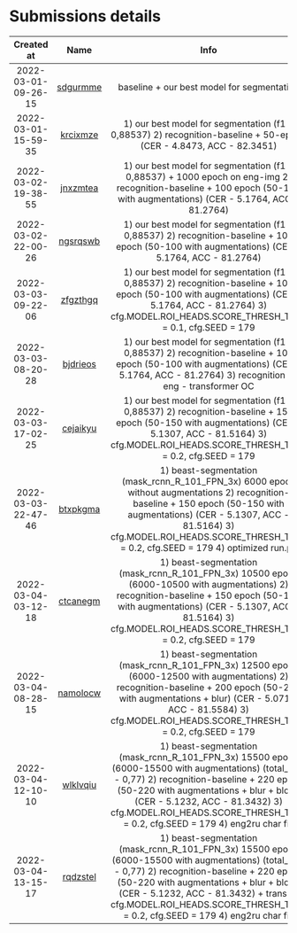 # Submissions details

<table>
    <thead>
        <tr>
            <th style="text-align:center">Created at</th>
            <th style="text-align:center">Name</th>
            <th style="text-align:center">Info</th>
            <th style="text-align:center">Public cer</th>
            <th style="text-align:center">Mflow-url</th>
        </tr>
    </thead>
    <tbody>
    	<tr>
            <td style="text-align:center">
                2022-03-01-09-26-15
            </td>
            <td style="text-align:center">
                <a href="sdgurmme/">sdgurmme</a>
            </td>
            <td style="text-align:center">
                baseline + our best model for segmentation
            </td>
            <td style="text-align:center">
                0,2817685649
            </td>
            <td style="text-align:center">
                https://mlflow.otter18.ml/#/experiments/12/runs/b4dd6213c88b4e6ba1c2788dded9c153
            </td>
        </tr>
    	<tr>
            <td style="text-align:center">
                2022-03-01-15-59-35
            </td>
            <td style="text-align:center">
                <a href="krcixmze/">krcixmze</a>
            </td>
            <td style="text-align:center">
                1) our best model for segmentation (f1 - 0,88537)
                2) recognition-baseline + 50-epoch (CER - 4.8473, ACC - 82.3451)
            </td>
            <td style="text-align:center">
                0,2757938436
            </td>
            <td style="text-align:center">
                https://mlflow.otter18.ml/#/experiments/13/runs/b8e34a84cd2141c987871ea2810c42ea
            </td>
        </tr>
    	<tr>
            <td style="text-align:center">
                2022-03-02-19-38-55
            </td>
            <td style="text-align:center">
                <a href="jnxzmtea/">jnxzmtea</a>
            </td>
            <td style="text-align:center">
                1) our best model for segmentation (f1 - 0,88537) + 1000 epoch on eng-img
                2) recognition-baseline + 100 epoch (50-100 with augmentations) (CER - 5.1764, ACC - 81.2764)
            </td>
            <td style="text-align:center">
                Error: Container did not finish in time
            </td>
            <td style="text-align:center">
                https://mlflow.otter18.ml/#/experiments/13/runs/b8e34a84cd2141c987871ea2810c42ea
            </td>
        </tr>
    	<tr>
            <td style="text-align:center">
                2022-03-02-22-00-26
            </td>
            <td style="text-align:center">
                <a href="ngsrqswb/">ngsrqswb</a>
            </td>
            <td style="text-align:center">
                1) our best model for segmentation (f1 - 0,88537)
                2) recognition-baseline + 100 epoch (50-100 with augmentations) (CER - 5.1764, ACC - 81.2764)
            </td>
            <td style="text-align:center">
                0,265153592
            </td>
            <td style="text-align:center">
                https://mlflow.otter18.ml/#/experiments/13/runs/b8e34a84cd2141c987871ea2810c42ea
            </td>
        </tr>
    	<tr>
            <td style="text-align:center">
                2022-03-03-09-22-06
            </td>
            <td style="text-align:center">
                <a href="zfgzthgq/">zfgzthgq</a>
            </td>
            <td style="text-align:center">
                1) our best model for segmentation (f1 - 0,88537)
                2) recognition-baseline + 100 epoch (50-100 with augmentations) (CER - 5.1764, ACC - 81.2764)
                3) cfg.MODEL.ROI_HEADS.SCORE_THRESH_TEST = 0.1, cfg.SEED = 179
            </td>
            <td style="text-align:center">
                0,2572105083
            </td>
            <td style="text-align:center">
                -
            </td>
        </tr>
        <tr>
            <td style="text-align:center">
                2022-03-03-08-20-28
            </td>
            <td style="text-align:center">
                <a href="bjdrieos/">bjdrieos</a>
            </td>
            <td style="text-align:center">
                1) our best model for segmentation (f1 - 0,88537)
                2) recognition-baseline + 100 epoch (50-100 with augmentations) (CER - 5.1764, ACC - 81.2764)
                3) recognition on eng - transformer OC
            </td>
            <td style="text-align:center">
                -
            </td>
            <td style="text-align:center">
                -
            </td>
        </tr>
    	<tr>
            <td style="text-align:center">
                2022-03-03-17-02-25
            </td>
            <td style="text-align:center">
                <a href="cejaikyu/">cejaikyu</a>
            </td>
            <td style="text-align:center">
                1) our best model for segmentation (f1 - 0,88537)
                2) recognition-baseline + 150 epoch (50-150 with augmentations) (CER - 5.1307, ACC - 81.5164)
                3) cfg.MODEL.ROI_HEADS.SCORE_THRESH_TEST = 0.2, cfg.SEED = 179
            </td>
            <td style="text-align:center">
                0,2535479955
            </td>
            <td style="text-align:center">
                https://mlflow.otter18.ml/#/experiments/13/runs/b8e34a84cd2141c987871ea2810c42ea
            </td>
        </tr>
        <tr>
            <td style="text-align:center">
                2022-03-03-22-47-46
            </td>
            <td style="text-align:center">
                <a href="btxpkgma/">btxpkgma</a>
            </td>
            <td style="text-align:center">
                1) beast-segmentation (mask_rcnn_R_101_FPN_3x) 6000 epoch without augmentations
                2) recognition-baseline + 150 epoch (50-150 with augmentations) (CER - 5.1307, ACC - 81.5164)
                3) cfg.MODEL.ROI_HEADS.SCORE_THRESH_TEST = 0.2, cfg.SEED = 179
                4) optimized run.py
            </td>
            <td style="text-align:center">
                -
            </td>
            <td style="text-align:center">
                https://mlflow.otter18.ml/#/experiments/13/runs/b8e34a84cd2141c987871ea2810c42ea
            </td>
        </tr>
    	<tr>
            <td style="text-align:center">
                2022-03-04-03-12-18
            </td>
            <td style="text-align:center">
                <a href="ctcanegm/">ctcanegm</a>
            </td>
            <td style="text-align:center">
                1) beast-segmentation (mask_rcnn_R_101_FPN_3x) 10500 epoch (6000-10500 with augmentations)
                2) recognition-baseline + 150 epoch (50-150 with augmentations) (CER - 5.1307, ACC - 81.5164)
                3) cfg.MODEL.ROI_HEADS.SCORE_THRESH_TEST = 0.2, cfg.SEED = 179
            </td>
            <td style="text-align:center">
                -
            </td>
            <td style="text-align:center">
                https://mlflow.otter18.ml/#/experiments/13/runs/b8e34a84cd2141c987871ea2810c42ea
            </td>
        </tr>
    	<tr>
            <td style="text-align:center">
                2022-03-04-08-28-15
            </td>
            <td style="text-align:center">
                <a href="namolocw/">namolocw</a>
            </td>
            <td style="text-align:center">
                1) beast-segmentation (mask_rcnn_R_101_FPN_3x) 12500 epoch (6000-12500 with augmentations)
                2) recognition-baseline + 200 epoch (50-200 with augmentations + blur) (CER - 5.0712, ACC - 81.5584)
                3) cfg.MODEL.ROI_HEADS.SCORE_THRESH_TEST = 0.2, cfg.SEED = 179
            </td>
            <td style="text-align:center">
                -
            </td>
            <td style="text-align:center">
                https://mlflow.otter18.ml/#/experiments/13/runs/b8e34a84cd2141c987871ea2810c42ea
            </td>
        </tr>
    	<tr>
            <td style="text-align:center">
                2022-03-04-12-10-10
            </td>
            <td style="text-align:center">
                <a href="wlklvqiu/">wlklvqiu</a>
            </td>
            <td style="text-align:center">
                1) beast-segmentation (mask_rcnn_R_101_FPN_3x) 15500 epoch (6000-15500 with augmentations) (total_loss - 0,77)
                2) recognition-baseline + 220 epoch (50-220 with augmentations + blur + blots) (CER - 5.1232, ACC - 81.3432)
                3) cfg.MODEL.ROI_HEADS.SCORE_THRESH_TEST = 0.2, cfg.SEED = 179
                4) eng2ru char fix
            </td>
            <td style="text-align:center">
                -
            </td>
            <td style="text-align:center">
                -
            </td>
        </tr>
    	<tr>
            <td style="text-align:center">
                2022-03-04-13-15-17
            </td>
            <td style="text-align:center">
                <a href="rqdzstel/">rqdzstel</a>
            </td>
            <td style="text-align:center">
                1) beast-segmentation (mask_rcnn_R_101_FPN_3x) 15500 epoch (6000-15500 with augmentations) (total_loss - 0,77)
                2) recognition-baseline + 220 epoch (50-220 with augmentations + blur + blots) (CER - 5.1232, ACC - 81.3432) + trans
                3) cfg.MODEL.ROI_HEADS.SCORE_THRESH_TEST = 0.2, cfg.SEED = 179
                4) eng2ru char fix
            </td>
            <td style="text-align:center">
                -
            </td>
            <td style="text-align:center">
                -
            </td>
        </tr>
    </tbody>
</table>
